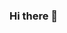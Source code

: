 ### Hi there 👋

<!--
**idhahamidaturrosadi19/idhahamidaturrosadi19** is a ✨ _special_ ✨ repository because its `README.md` (this file) appears on your GitHub profile.

Here are some ideas to get you started:

- 🔭 I’m currently working on UAS PI
- 🌱 Currently I am studying at UIN SGD Bandung
- 🤔 I'm looking for help using anything as long as it helps me
- 💬 Ask me about anything
- 📫 How to contact me : -@idhahmdtrsyd_
                          -085813407725,
- ⚡ Fun fact: nothing interesting
-->
